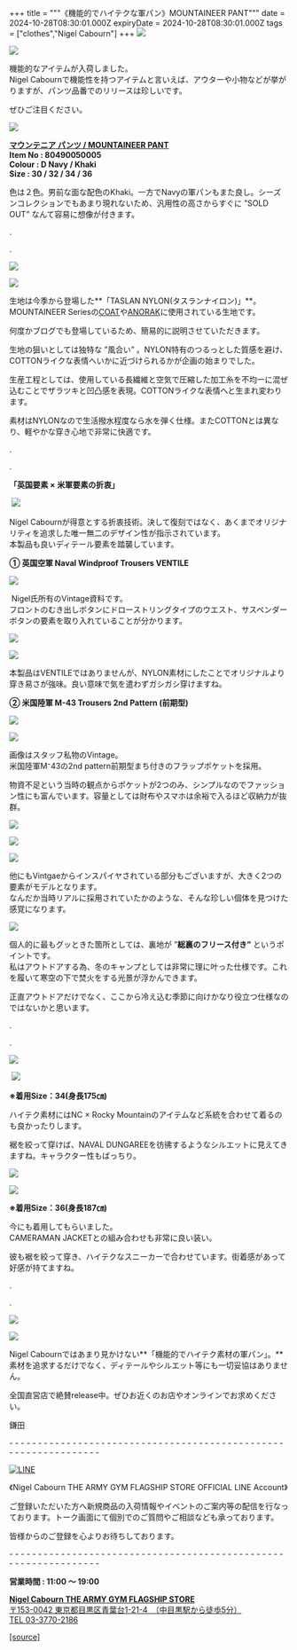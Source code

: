 +++
title = """《機能的でハイテクな軍パン》MOUNTAINEER PANT"""
date = 2024-10-28T08:30:01.000Z
expiryDate = 2024-10-28T08:30:01.000Z
tags = ["clothes","Nigel Cabourn"]
+++
![](https://cdn.shopify.com/s/files/1/0094/9295/5196/files/IMG_8612_480x480.jpg?v=1729914875)

![](https://cdn.shopify.com/s/files/1/0094/9295/5196/files/IMG_8625_480x480.jpg?v=1729914877)

機能的なアイテムが入荷しました。  
Nigel Cabournで機能性を持つアイテムと言いえば、アウターや小物などが挙がりますが、パンツ品番でのリリースは珍しいです。

ぜひご注目ください。

![](https://cdn.shopify.com/s/files/1/0094/9295/5196/files/IMG_5123_480x480.jpg?v=1730096287)

[**マウンテニア パンツ / MOUNTAINEER PANT**](https://cabourn.jp/products/80490050005)  
**Item No : 80490050005**  
**Colour : D Navy / Khaki**  
**Size : 30 / 32 / 34 / 36**

色は２色。男前な面な配色のKhaki。一方でNavyの軍パンもまた良し。シーズンコレクションでもあまり現れないため、汎用性の高さからすぐに ”SOLD OUT” なんて容易に想像が付きます。

.

.

![](https://cdn.shopify.com/s/files/1/0094/9295/5196/files/IMG_8715_ad95cbc9-ed0e-4c72-91e8-34c16380158a_480x480.jpg?v=1729916614)

![](https://cdn.shopify.com/s/files/1/0094/9295/5196/files/IMG_8599_35a20433-8aad-4bd2-8d6e-0c803ff3ebdf_480x480.jpg?v=1730095134)

生地は今季から登場した**「TASLAN NYLON(タスランナイロン)」**。MOUNTAINEER Seriesの[COAT](https://cabourn.jp/products/80490000005)や[ANORAK](https://cabourn.jp/products/80490030005)に使用されている生地です。

何度かブログでも登場しているため、簡易的に説明させていただきます。

生地の狙いとしては独特な ”風合い” 。NYLON特有のつるっとした質感を避け、COTTONライクな表情へいかに近づけられるかが企画の始まりでした。

生産工程としては、使用している長繊維と空気で圧縮した加工糸を不均一に混ぜ込むことでザラツキと凹凸感を表現。COTTONライクな表情へと生まれ変わります。

素材はNYLONなので生活撥水程度なら水を弾く仕様。またCOTTONとは異なり、軽やかな穿き心地で非常に快適です。

.

.

**「英国要素 × 米軍要素の折衷」**

 ![](https://cdn.shopify.com/s/files/1/0094/9295/5196/files/IMG_8669_480x480.jpg?v=1730094962)

Nigel Cabournが得意とする折衷技術。決して復刻ではなく、あくまでオリジナリティを追求した唯一無二のデザイン性が指示されています。  
本製品も良いディテール要素を踏襲しています。

**① 英国空軍 Naval Windproof Trousers VENTILE**

![](https://cdn.shopify.com/s/files/1/0094/9295/5196/files/IMG_4508_480x480.jpg?v=1729914877)

 Nigel氏所有のVintage資料です。  
フロントのむき出しボタンにドローストリングタイプのウエスト、サスペンダーボタンの要素を取り入れていることが分かります。

![](https://cdn.shopify.com/s/files/1/0094/9295/5196/files/IMG_8771_6d8f31ba-39a8-4b14-acfc-59129587b8db_480x480.jpg?v=1730094039)

![](https://cdn.shopify.com/s/files/1/0094/9295/5196/files/IMG_8763_480x480.jpg?v=1729914881)

本製品はVENTILEではありませんが、NYLON素材にしたことでオリジナルより穿き易さが強味。良い意味で気を遣わずガシガシ穿けますね。

**② 米国陸軍 M-43 Trousers 2nd Pattern (前期型)**

![](https://cdn.shopify.com/s/files/1/0094/9295/5196/files/IMG_4509_480x480.webp?v=1729914872)

![](https://cdn.shopify.com/s/files/1/0094/9295/5196/files/IMG_4510_480x480.webp?v=1729914872)

画像はスタッフ私物のVintage。  
米国陸軍M⁻43の2nd pattern前期型まち付きのフラップポケットを採用。

物資不足という当時の観点からポケットが2つのみ、シンプルなのでファッション性にも富んでいます。容量としては財布やスマホは余裕で入るほど収納力が抜群。

![](https://cdn.shopify.com/s/files/1/0094/9295/5196/files/IMG_8743_480x480.jpg?v=1729914879)

![](https://cdn.shopify.com/s/files/1/0094/9295/5196/files/IMG_8749_480x480.jpg?v=1729914880)

![](https://cdn.shopify.com/s/files/1/0094/9295/5196/files/IMG_8757_0bda41d9-da9c-4f8e-9091-96b872c5328d_480x480.jpg?v=1729914879)

他にもVintgaeからインスパイヤされている部分もございますが、大きく2つの要素がモデルとなります。  
なんだか当時リアルに採用されていたかのような、そんな珍しい個体を見つけた感覚になります。

![](https://cdn.shopify.com/s/files/1/0094/9295/5196/files/IMG_4754_480x480.jpg?v=1729916613)

個人的に最もグッときた箇所としては、裏地が ”**総裏のフリース付き”** というポイントです。  
私はアウトドアする為、冬のキャンプとしては非常に理に叶った仕様です。これを履いて寒空の下で焚火をする光景が浮かんできます。

正直アウトドアだけでなく、ここから冷え込む季節に向けかなり役立つ仕様なのではないかと思います。

.

.

![](https://cdn.shopify.com/s/files/1/0094/9295/5196/files/IMG_8557_e78b9d37-d418-4f85-9a10-a1c8b643ab72_480x480.jpg?v=1729914879)

 ![](https://cdn.shopify.com/s/files/1/0094/9295/5196/files/IMG_8732_caf36881-4b72-483c-8b94-b24f0d250dd2_480x480.jpg?v=1729915232)

**※着用Size：34(身長175㎝)**

ハイテク素材にはNC × Rocky Mountainのアイテムなど系統を合わせて着るのも良かったりします。

裾を絞って穿けば、NAVAL DUNGAREEを彷彿するようなシルエットに見えてきますね。キャラクター性もばっちり。

![](https://cdn.shopify.com/s/files/1/0094/9295/5196/files/IMG_8581_fff6e029-774c-4d45-80f7-5fac61a5c0e7_480x480.jpg?v=1729914882)

![](https://cdn.shopify.com/s/files/1/0094/9295/5196/files/IMG_8591_480x480.jpg?v=1729914880)

**※着用Size：36(身長187㎝)**

今にも着用してもらいました。  
CAMERAMAN JACKETとの組み合わせも非常に良い装い。

彼も裾を絞って穿き、ハイテクなスニーカーで合わせています。街着感があって好感が持てますね。

.

.

![](https://cdn.shopify.com/s/files/1/0094/9295/5196/files/IMG_8646_296628e3-978d-4d0b-b0f1-a9733b394059_480x480.jpg?v=1729914880)

![](https://cdn.shopify.com/s/files/1/0094/9295/5196/files/IMG_8602_7776f193-58d2-4095-ba74-b1599c1f0887_480x480.jpg?v=1729914881)

Nigel Cabournではあまり見かけない**「機能的でハイテク素材の軍パン」。**素材を追求するだけでなく、ディテールやシルエット等にも一切妥協はありません。

全国直営店で絶賛release中。ぜひお近くのお店やオンラインでお求めください。

鎌田

\- - - - - - - - - - - - - - - - - - - - - - - - - - - - - - - - - - - - - - - - - - - - - - - - - - - - - - - - - - - - - - - -  

[![LINE](https://cdn.shopify.com/s/files/1/0094/9295/5196/files/ja_600x600.png?v=1631941030)](https://lin.ee/NpdpRpF)

《Nigel Cabourn THE ARMY GYM FLAGSHIP STORE OFFICIAL LINE Account》

ご登録いただいた方へ新規商品の入荷情報やイベントのご案内等の配信を行なっております。トーク画面にて個別でのご質問やご相談なども承っております。

皆様からのご登録を心よりお待ちしております。

\- - - - - - - - - - - - - - - - - - - - - - - - - - - - - - - - - - - - - - - - - - - - - - - - - - - - - - - - - - - - - - - - 

**営業時間 : 11:00 〜 19:00**

[**Nigel Cabourn THE ARMY GYM FLAGSHIP STORE**](https://cabourn.jp/pages/flagship)  
[〒153-0042 東京都目黒区青葉台1-21-4　（中目黒駅から徒歩5分）](https://cabourn.jp/pages/flagship)  
[TEL 03-3770-2186](https://cabourn.jp/pages/flagship)

[[source]](https://cabourn.jp/blogs/shop-info/flagship20241028)
